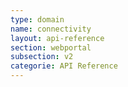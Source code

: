 ```yaml
---
type: domain
name: connectivity
layout: api-reference
section: webportal
subsection: v2
categorie: API Reference
---
```


